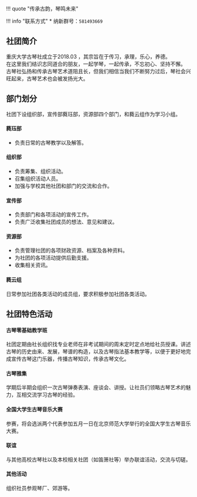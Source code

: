 !!! quote "传承古韵，琴鸣未来"

!!! info "联系方式"
    * 纳新群号：`581493669`

## 社团简介
重庆大学古琴社成立于2018.03 ，其宗旨在于传习，承理，乐心，养德。  
在这里我们结识志同道合的朋友，一起学琴，一起传承，不忘初心、坚持不懈。  
古琴社弘扬和传承古琴艺术道阻且长，但我们相信当我们不断努力过后，琴社会兴旺起来，古琴艺术也会被发扬光大。  

## 部门划分  
社团下设组织部，宣传部蕤珏部，资源部四个部门，和蕤云组作为学习小组。  
#### 蕤珏部  
- 负责日常的古琴教学以及解答。  
#### 组织部  
- 负责筹集、组织活动。  
- 召集组织活动人员。  
- 加强与学校其他社团和部门的交流和合作。  
#### 宣传部  
- 负责部门和各项活动的宣传工作。  
- 负责广泛收集社团成员的想法、意见和建议。  
#### 资源部  
- 负责管理社团的各项财政资源、档案及各种资料。  
- 为社团的各项活动提供后勤支援。  
- 收集相关资讯。  
#### 蕤云组  
日常参加社团各类活动的成员组，要求积极参加社团各类活动。  

## 社团特色活动  
#### 古琴零基础教学班  
社团定期由社长组织找专业老师在非考试期间的周末定时定点地给社员授课。讲述古琴的历史由来、发展，琴谱的构造，以及古琴指法基本教学等，以便于更好地完成宣传古琴这门乐器，传播古琴知识，传承古琴文化。  
#### 古琴雅集  
学期后半期会组织一次古琴弹奏表演、座谈会、讲授。让社员们领略古琴艺术的魅力，互相交流学习古琴的经验。  
#### 全国大学生古琴音乐大赛  
参赛，将会选派两个代表参加五月一日在北京师范大学举行的全国大学生古琴音乐大赛。  
#### 联谊  
与其他高校古琴社以及本校相关社团（如笛箫社等）举办联谊活动，交流与切磋。  
#### 其他活动  
组织社员参观琴厂、郊游等。  